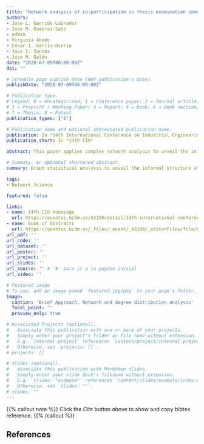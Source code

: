 ```yaml
---
title: "Network analysis of co-participation in thesis examination committees in an academic field in Spain"
authors:
- Jose L. Garrido‐Labrador
- Jose M. Ramírez‐Sanz
- admin 
- Virginia Ahedo
- César I. García‐Osorio
- Jose I. Santos
- Jose M. Galán
date: "2020-07-09T00:00:00Z"
doi: ""

# Schedule page publish date (NOT publication's date).
publishDate: "2020-07-09T00:00:00Z"

# Publication type.
# Legend: 0 = Uncategorized; 1 = Conference paper; 2 = Journal article;
# 3 = Preprint / Working Paper; 4 = Report; 5 = Book; 6 = Book section;
# 7 = Thesis; 8 = Patent
publication_types: ["1"]

# Publication name and optional abbreviated publication name.
publication: In *14th International Conference on Industrial Engineering and Industrial Management*
publication_short: In *14th CIO*

abstract: This paper applies complex network analysis to unveil the informal structure of the knowledge area of business organization —Organización de em-presas— in Spain. To do so, we use the TESEO database. We retrieve and stati-cally analyze all the theses referred to the UNESCO academic field of Organiza-tion and management of enterprises. Our results reveal a degree distribution of the participation in thesis examining committees and thesis supervision compatible with a truncated power law. Community analysis of the projected network of co-participation in dissertation committees shows a modular structure. When we focus on the backbone of such network, we find that the patterns detected can be partially explained by homophily of scholars that interact in the same academic association.

# Summary. An optional shortened abstract.
summary: Graph statistical analysis to unveil the informal structure of the knowledge area of business organization in Spain using TESEO database.

tags:
- Network Science

featured: false

links:
- name: 14th CIO Homepage
  url: https://eventos.uc3m.es/43190/detail/14th-international-conference-on-industrial-engineering-and-industrial-management.html
- name: Book of Abstracts
  url: https://eventos.uc3m.es/_files/_event/_43190/_editorFiles/file/BookOfAbstracts10.pdf
url_pdf: ''
url_code: ''
url_dataset: ''
url_poster: ''
url_project: ''
url_slides: ''
url_source: '' # '#' para ir a la pagina inicial
url_video: ''

# Featured image
# To use, add an image named `featured.jpg/png` to your page's folder. 
image:
  caption: 'Brief Approach, Network and degree distribution analysis'
  focal_point: ""
  preview_only: true

# Associated Projects (optional).
#   Associate this publication with one or more of your projects.
#   Simply enter your project's folder or file name without extension.
#   E.g. `internal-project` references `content/project/internal-project/index.md`.
#   Otherwise, set `projects: []`.
# projects: []

# Slides (optional).
#   Associate this publication with Markdown slides.
#   Simply enter your slide deck's filename without extension.
#   E.g. `slides: "example"` references `content/slides/example/index.md`.
#   Otherwise, set `slides: ""`.
# slides: ""
---
```


{{% callout note %}}
Click the *Cite* button above to show and copy bibtex reference.
{{% /callout %}}

## References